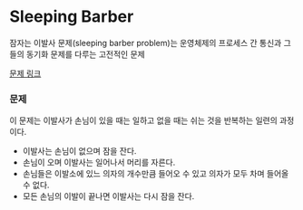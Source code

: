 # Sleeping Barber
잠자는 이발사 문제(sleeping barber problem)는 운영체제의 프로세스 간 통신과 그들의 동기화 문제를 다루는 고전적인 문제

[문제 링크](https://ko.wikipedia.org/wiki/잠자는_이발사_문제) 



### 문제
이 문제는 이발사가 손님이 있을 때는 일하고 없을 때는 쉬는 것을 반복하는 일련의 과정이다.

- 이발사는 손님이 없으며 잠을 잔다.
- 손님이 오며 이발사는 일어나서 머리를 자른다.
- 손님들은 이발소에 있느 의자의 개수만큼 들어오 수 있고 의자가 모두 차며 들어올 수 없다.
- 모든 손님의 이발이 끝나면 이발사는 다시 잠을 잔다.

